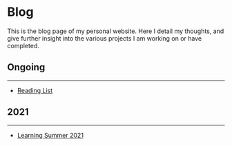 # Blog

This is the blog page of my personal website. Here I detail my thoughts, and give further insight into the various projects I am working on or have completed.

## Ongoing
***
- [Reading List](Reading%20List.md)

## 2021
***
- [Learning Summer 2021](Learning%20Summer%202021.md)